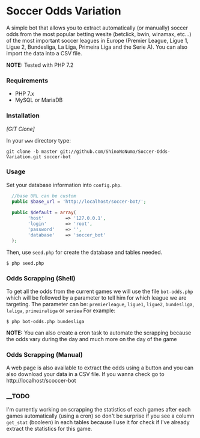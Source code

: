 # Soccer Odds Variation
A simple bot that allows you to extract automatically (or manually) soccer odds from the most popular betting wesite (betclick, bwin, winamax, etc...) of the most important soccer leagues in Europe (Premier League, Ligue 1, Ligue 2, Bundesliga, La Liga, Primeira Liga and the Serie A). You can also import the data into a CSV file. 

**NOTE:** Tested with PHP 7.2

### Requirements

* PHP 7.x
* MySQL or MariaDB

### Installation

_[GIT Clone]_

In your `www` directory type:

```shell
git clone -b master git://github.com/ShinoNoNuma/Soccer-Odds-Variation.git soccer-bot
```

### Usage

Set your database information into `config.php`.

```php
  //base URL can be custom
  public $base_url = 'http://localhost/soccer-bot/';
  
  public $default = array(
        'host'        => '127.0.0.1',
        'login'       => 'root',
        'password'    => '',
        'database'    => 'soccer_bot'
  );
```
Then, use `seed.php` for create the database and tables needed.

```shell
$ php seed.php
```

### Odds Scrapping (Shell)

To get all the odds from the current games we will use the file `bot-odds.php` which will be followed by a parameter to tell him for which league we are targeting.
The parameter can be: `premierleague`, `ligue1`, `ligue2`, `bundesliga`, `laliga`, `primeiraliga` or `seriea`
For example:

```shell
$ php bot-odds.php bundesliga
```
**NOTE:** You can also create a cron task to automate the scrapping because the odds vary during the day and much more on the day of the game

### Odds Scrapping (Manual)
A web page is also available to extract the odds using a button and you can also download your data in a CSV file.
If you wanna check go to http://localhost/scoccer-bot

### __TODO

I'm currently working on scrapping the statistics of each games after each games automatically (using a cron) so don't be surprise if you see a column `get_stat` (booleen) in each tables because I use it for check if I've already extract the statistics for this game.
